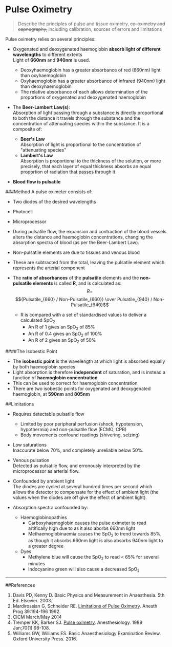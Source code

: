 # Pulse Oximetry
> Describe the principles of pulse and tissue oximetry, ~~co-oximetry and capnography,~~ including calibration, sources of errors and limitations

Pulse oximetry relies on several principles:
* Oxygenated and deoxygenated haemoglobin **absorb light of different wavelengths** to different extents  
Light of **660nm** and **940nm** is used.
  * Deoxyhaemoglobin has a greater absorbance of red (660nm) light than oxyhaemoglobin
  * Oxyhaemoglobin has a greater absorbance of infrared (940nm) light than deoxyhaemoglobin
  * The relative absorbance of each allows determination of the proportions of oxygenated and deoxygenated haemoglobin


* The **Beer-Lambert Law(s)**:  
Absorption of light passing through a substance is directly proportional to both the distance it travels through the substance and the concentration of attenuating species within the substance. It is a composite of:
  * **Beer's Law**  
  Absorption of light is proportional to the concentration of "attenuating species"
  * **Lambert's Law**  
  Absorption is proportional to the thickness of the solution, or more precisely, that each layer of equal thickness absorbs an equal proportion of radiation that passes through it
 
 
* **Blood flow is pulsatile**  



###Method
A pulse oximeter consists of:
* Two diodes of the desired wavelengths
* Photocell
* Microprocessor


* During pulsatile flow, the expansion and contraction of the blood vessels alters the distance and haemoglobin concentrations, changing the absorption spectra of blood (as per the Beer-Lambert Law).

* Non-pulsatile elements are due to tissues and venous blood
* These are subtracted from the total, leaving the pulsatile element which represents the arterial component
* The **ratio of absorbances** of the **pulsatile** elements and the **non-pulsatile elements** is called **R**, and is calculated as:  
$$ R =$$ $${Pulsatile_{660} / Non-Pulsatile_{660}} \over Pulsatile_{940} / Non-Pulsatile_{940}$$
  * R is compared with a set of standardised values to deliver a calculated SpO<sub>2</sub>
    * An R of 1 gives an SpO<sub>2</sub> of 85%
    * An R of 0.4 gives an SpO<sub>2</sub> of 100%
    * An R of 2 gives an SpO<sub>2</sub> of 50%

####The Isobestic Point
* The **isobestic point** is the wavelength at which light is absorbed equally by both haemoglobin species
* Light absorption is therefore **independent** of saturation, and is instead a function of **haemoglobin concentration**
* This can be used to correct for haemoglobin concentration
* There are two isobestic points for oxygenated and deoxygenated haemoglobin, at **590nm** and **805nm**
        
##Limitations
* Requires detectable pulsatile flow
    * Limited by poor peripheral perfusion (shock, hypotension, hypothermia) and non-pulsatile flow (ECMO, CPB)
    * Body movements confound readings (shivering, seizing)


* Low saturations  
Inaccurate below 70%, and completely unreliable below 50%.


* Venous pulsation  
Detected as pulsatile flow, and erronously interpreted by the microprocessor as arterial flow.


* Confounded by ambient light  
The diodes are cycled at several hundred times per second which allows the detector to compensate for the effect of ambient light (the values when the diodes are off give the effect of ambient light).


* Absorption spectra confounded by:
  * Haemoglobinopathies
    * Carboxyhaemoglobin causes the pulse oximeter to read artifically high due to as it also aborbs 660nm light
    * Methaemoglobinaemia causes the SpO<sub>2</sub> to trend towards 85%, as though it absorbs 660nm light is also absorbs 940nm light to a greater degree
  * Dyes
    * Methylene blue will cause the SpO<sub>2</sub> to read < 65% for several minutes
    * Indocyanine green will also cause a decreased SpO<sub>2</sub>


---
##References
1. Davis PD, Kenny D. Basic Physics and Measurement in Anaesthesia. 5th Ed. Elsevier. 2003.
2. Mardirossian G, Schneider RE. [Limitations of Pulse Oximetry](http://www.ncbi.nlm.nih.gov/pmc/articles/PMC2148612/pdf/anesthprog00255-0016.pdf). Anesth Prog 39:194-196 1992.
3. CICM March/May 2014
4. Tremper KK, Barker SJ. [Pulse oximetry](https://www.ncbi.nlm.nih.gov/pubmed/2643368). Anesthesiology. 1989 Jan;70(1):98-108.
5. Williams GW, Williams ES. Basic Anaesthesiology Examination Review. Oxford University Press. 2016.